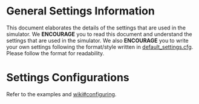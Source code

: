 # General Settings Information

This document elaborates the details of the settings that are used in the simulator.
We **ENCOURAGE** you to read this document and understand the settings that are used in the simulator.
We also **ENCOURAGE** you to write your own settings following the format/style written in
[default_settings.cfg](default_settings.cfg). Please follow the format for readability.

# Settings Configurations

Refer to the examples and [wiki#configuring](https://github.com/Trustacean/the-one-sdu-mod/wiki#configuring).